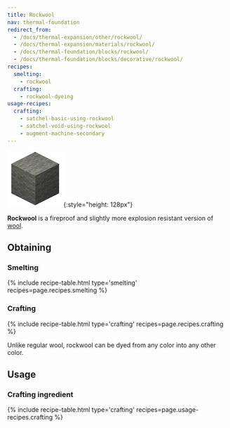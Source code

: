 ```yaml
---
title: Rockwool
nav: thermal-foundation
redirect_from:
  - /docs/thermal-expansion/other/rockwool/
  - /docs/thermal-expansion/materials/rockwool/
  - /docs/thermal-foundation/blocks/rockwool/
  - /docs/thermal-foundation/blocks/decorative/rockwool/
recipes:
  smelting:
    - rockwool
  crafting:
    - rockwool-dyeing
usage-recipes:
  crafting:
    - satchel-basic-using-rockwool
    - satchel-void-using-rockwool
    - augment-machine-secondary
---
```


![Rockwool](/assets/images/thermal-foundation/rockwool.gif){:style="height: 128px"}


**Rockwool** is a fireproof and slightly more explosion resistant version of
[wool](https://minecraft.gamepedia.com/Wool).


Obtaining
---------

### Smelting
{% include recipe-table.html type='smelting' recipes=page.recipes.smelting %}

### Crafting
{% include recipe-table.html type='crafting' recipes=page.recipes.crafting %}

Unlike regular wool, rockwool can be dyed from any color into any other color.


Usage
-----

### Crafting ingredient
{% include recipe-table.html type='crafting' recipes=page.usage-recipes.crafting %}
